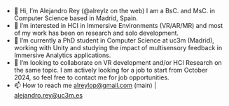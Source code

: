- 👋 Hi, I’m Alejandro Rey (@alreylz on the web) I am a BsC. and MsC. in Computer Science based in Madrid, Spain.
- 👀 I’m interested in HCI in Immersive Environments (VR/AR/MR) and most of my work has been on research and solo development.
- 🌱 I’m currently a PhD student in Computer Science at uc3m (Madrid), working with Unity and studying the impact of multisensory feedback in Immersive Analytics applications. 
- 💞️ I’m looking to collaborate on VR development and/or HCI Research on the same topic. I am actively looking for a job to start from October 2024, so feel free to contact me for job opportunities.
- 📫 How to reach me alreylop@gmail.com (main) | alejandro.rey@uc3m.es

<!---
coredamnwork/coredamnwork is a ✨ special ✨ repository because its `README.md` (this file) appears on your GitHub profile.
You can click the Preview link to take a look at your changes.
--->
